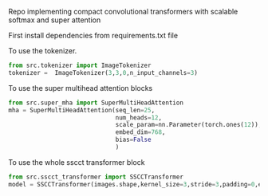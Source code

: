 Repo implementing compact convolutional transformers with scalable softmax and super attention

First install dependencies from requirements.txt file



To use the tokenizer.

```python
from src.tokenizer import ImageTokenizer
tokenizer =  ImageTokenizer(3,3,0,n_input_channels=3)
```

To use the super multihead attention blocks

```python
from src.super_mha import SuperMultiHeadAttention
mha = SuperMultiHeadAttention(seq_len=25,
                              num_heads=12,
                              scale_param=nn.Parameter(torch.ones(12)),
                              embed_dim=768,
                              bias=False
                              )
```

To use the whole sscct transformer block

```python
from src.sscct_transformer import SSCCTransformer
model = SSCCTransformer(images.shape,kernel_size=3,stride=3,padding=0,embed_dim=768,num_layers=6)
```
